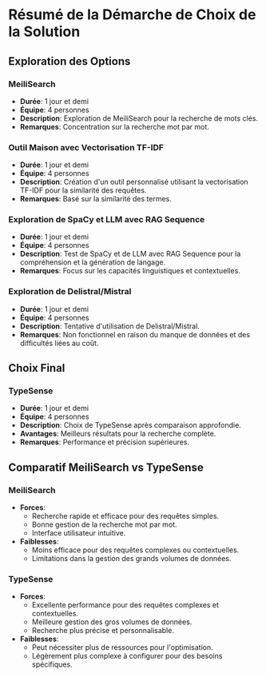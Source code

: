 # Résumé de la Démarche de Choix de la Solution

## Exploration des Options

### MeiliSearch
- **Durée**: 1 jour et demi
- **Équipe**: 4 personnes
- **Description**: Exploration de MeiliSearch pour la recherche de mots clés.
- **Remarques**: Concentration sur la recherche mot par mot.

### Outil Maison avec Vectorisation TF-IDF
- **Durée**: 1 jour et demi
- **Équipe**: 4 personnes
- **Description**: Création d'un outil personnalisé utilisant la vectorisation TF-IDF pour la similarité des requêtes.
- **Remarques**: Basé sur la similarité des termes.

### Exploration de SpaCy et LLM avec RAG Sequence
- **Durée**: 1 jour et demi
- **Équipe**: 4 personnes
- **Description**: Test de SpaCy et de LLM avec RAG Sequence pour la compréhension et la génération de langage.
- **Remarques**: Focus sur les capacités linguistiques et contextuelles.

### Exploration de Delistral/Mistral
- **Durée**: 1 jour et demi
- **Équipe**: 4 personnes
- **Description**: Tentative d'utilisation de Delistral/Mistral.
- **Remarques**: Non fonctionnel en raison du manque de données et des difficultés liées au coût.

## Choix Final

### TypeSense
- **Durée**: 1 jour et demi
- **Équipe**: 4 personnes
- **Description**: Choix de TypeSense après comparaison approfondie.
- **Avantages**: Meilleurs résultats pour la recherche complète.
- **Remarques**: Performance et précision supérieures.

## Comparatif MeiliSearch vs TypeSense

### MeiliSearch
- **Forces**:
  - Recherche rapide et efficace pour des requêtes simples.
  - Bonne gestion de la recherche mot par mot.
  - Interface utilisateur intuitive.
- **Faiblesses**:
  - Moins efficace pour des requêtes complexes ou contextuelles.
  - Limitations dans la gestion des grands volumes de données.

### TypeSense
- **Forces**:
  - Excellente performance pour des requêtes complexes et contextuelles.
  - Meilleure gestion des gros volumes de données.
  - Recherche plus précise et personnalisable.
- **Faiblesses**:
  - Peut nécessiter plus de ressources pour l'optimisation.
  - Légèrement plus complexe à configurer pour des besoins spécifiques.